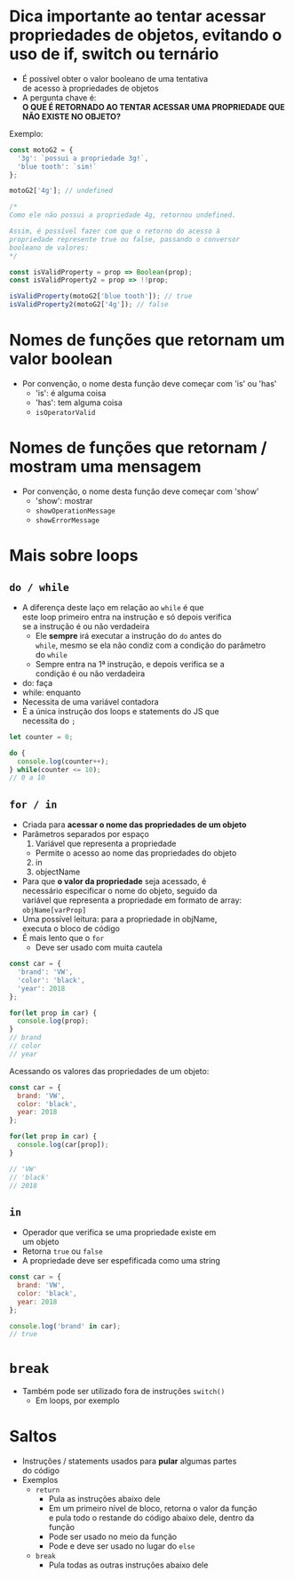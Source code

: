 # Dica importante ao tentar acessar propriedades de objetos, evitando o uso de if, switch ou ternário 
- É possível obter o valor booleano de uma tentativa  
de acesso à propriedades de objetos 
- A pergunta chave é:  
**O QUE É RETORNADO AO TENTAR ACESSAR UMA PROPRIEDADE QUE NÃO EXISTE NO OBJETO?** 

Exemplo: 

```javascript
const motoG2 = {
  '3g': `possui a propriedade 3g!`,
  'blue tooth': `sim!`
};

motoG2['4g']; // undefined

/* 
Como ele não possui a propriedade 4g, retornou undefined. 

Assim, é possível fazer com que o retorno do acesso à  
propriedade represente true ou false, passando o conversor  
booleano de valores: 
*/

const isValidProperty = prop => Boolean(prop);
const isValidProperty2 = prop => !!prop;

isValidProperty(motoG2['blue tooth']); // true
isValidProperty2(motoG2['4g']); // false
```

# Nomes de funções que retornam um valor boolean
- Por convenção, o nome desta função deve começar com 'is' ou 'has' 
  - 'is': é alguma coisa
  - 'has': tem alguma coisa 
  - `isOperatorValid`

# Nomes de funções que retornam / mostram uma mensagem 
- Por convenção, o nome desta função deve começar com 'show'
  - 'show': mostrar
  - `showOperationMessage`
  - `showErrorMessage`

# Mais sobre loops

## `do / while`
- A diferença deste laço em relação ao `while` é que  
este loop primeiro entra na instrução e só depois verifica  
se a instrução é ou não verdadeira 
  - Ele **sempre** irá executar a instrução do `do` antes do  
  `while`, mesmo se ela não condiz com a condição do parâmetro  
  do `while`
  - Sempre entra na 1ª instrução, e depois verifica se a  
  condição é ou não verdadeira 
- do: faça 
- while: enquanto 
- Necessita de uma variável contadora 
- É a única instrução dos loops e statements do JS que  
necessita do `;` 

```javascript
let counter = 0;

do {
  console.log(counter++);
} while(counter <= 10);
// 0 a 10
```

## `for / in`
- Criada para **acessar o nome das propriedades de um objeto** 
- Parâmetros separados por espaço 
  1. Variável que representa a propriedade 
    - Permite o acesso ao nome das propriedades do objeto 
  2. in
  3. objectName
- Para que **o valor da propriedade** seja acessado, é  
necessário especificar o nome do objeto, seguido da  
variável que representa a propriedade em formato de array:  
`objName[varProp]`
- Uma possível leitura: para a propriedade in objName,  
executa o bloco de código 
- É mais lento que o `for`
  - Deve ser usado com muita cautela 

```javascript
const car = {
  'brand': 'VW', 
  'color': 'black',
  'year': 2018
};

for(let prop in car) {
  console.log(prop);
}
// brand 
// color
// year
```

Acessando os valores das propriedades de um objeto: 

```javascript
const car = {
  brand: 'VW', 
  color: 'black',
  year: 2018
};

for(let prop in car) {
  console.log(car[prop]);
}

// 'VW'
// 'black'
// 2018
```

## `in`
- Operador que verifica se uma propriedade existe em  
um objeto 
- Retorna `true` ou `false`
- A propriedade deve ser espefificada como uma string 

```javascript
const car = {
  brand: 'VW', 
  color: 'black',
  year: 2018
};

console.log('brand' in car);
// true 
```

# `break`
- Também pode ser utilizado fora de instruções `switch()`
  - Em loops, por exemplo



# Saltos 
- Instruções / statements usados para **pular** algumas partes  
do código
- Exemplos 
  - `return`
    - Pula as instruções abaixo dele 
    - Em um primeiro nível de bloco, retorna o valor da função  
    e pula todo o restande do código abaixo dele, dentro da  
    função
    - Pode ser usado no meio da função 
    - Pode e deve ser usado no lugar do `else`
  - `break`
    - Pula todas as outras instruções abaixo dele 